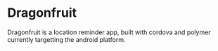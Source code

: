 Dragonfruit
=========
Dragonfruit is a location reminder app, built with cordova and polymer currently targetting the android platform.